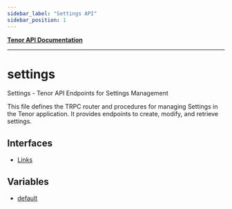```yaml
---
sidebar_label: "Settings API"
sidebar_position: 1
---
```


[**Tenor API Documentation**](../README.md)

***

# settings

Settings - Tenor API Endpoints for Settings Management

This file defines the TRPC router and procedures for managing Settings in the Tenor application.
It provides endpoints to create, modify, and retrieve settings.

## Interfaces

- [Links](interfaces/Links.md)

## Variables

- [default](variables/default.md)
